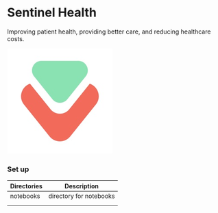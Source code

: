 # Sentinel Health

Improving patient health, providing better care, and reducing healthcare costs.

![Sentinel Logo](./sentinel.jpg)


### Set up

| Directories       | Description           |
| ----------------  |:---------------------:| 
| notebooks         |directory for notebooks|
|                   |                       |
|                   |     |                   
